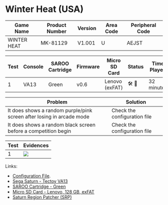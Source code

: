 # Winter Heat (USA)

| Game Name   | Product Number | Version | Area Code | Peripheral Code |
| ----------- | -------------- | ------- | --------- | --------------- |
| WINTER HEAT | MK-81129       | V1.001  | U         | AEJST           |

| Test | Console | SAROO Cartridge | Firmware | Micro SD Card  | Status                               | Time Played |
| ---- | ------- | --------------- | -------- | -------------- | ------------------------------------ | ----------- |
| 1    | VA13    | Green           | v0.6     | Lenovo (exFAT) | :hammer_and_wrench: :checkered_flag: | 32 minutes  |

| Problem                                                               | Solution                     |
| --------------------------------------------------------------------- | ---------------------------- |
| It does shows a random purple/pink screen after losing in arcade mode | Check the configuration file |
| It does shows a random black screen before a competition begin        | Check the configuration file |

| Test | Evidences                                                                                        |
| ---- | ------------------------------------------------------------------------------------------------ |
| 1    | [![](https://img.youtube.com/vi/pjPoGxevxS8/0.jpg)](https://www.youtube.com/watch?v=pjPoGxevxS8) |

Links:

- [Configuration File](https://github.com/williamdsw/saroo-configuration-list/blob/master/Regions/Retails/USA/MK-81129/README.md).
- [Sega Saturn - Tectoy VA13](../../../../Info/Consoles/VA13/README.md)
- [SAROO Cartridge - Green](../../../../Info/Cartridges/RetroGameParadiseStore/1.32F/README.md)
- [Micro SD Card - Lenovo, 128 GB, exFAT](../../../../Info/SdCards/Lenovo/128GB/exfat/README.md)
- [Saturn Region Patcher (SRP)](https://segaxtreme.net/resources/saturn-region-patcher.81/download)
